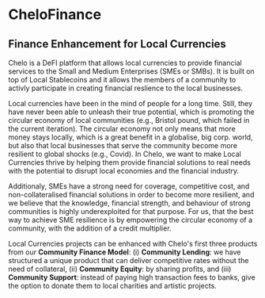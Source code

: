 # CheloFinance
## Finance Enhancement for Local Currencies

Chelo is a DeFI platform that allows local currencies to provide financial services to the Small and Medium Enterprises (SMEs or SMBs). It is built on top of Local Stablecoins and it allows the members of a community to activly participate in creating financial reslience to the local businesses.

Local currencies have been in the mind of people for a long time. Still, they have never been able to unleash their true potential, which is promoting the circular economy of local communities (e.g., Bristol pound, which failed in the current iteration). The circular economy not only means that more money stays locally, which is a great benefit in a globalise, big corp. world, but also that local businesses that serve the community become more resilient to global shocks (e.g., Covid). In Chelo, we want to make Local Currencies thrive by helping them provide financial solutions to real needs with the potential to disrupt local economies and the financial industry.

Additionaly, SMEs have a strong need for coverage, competitive cost, and non-collateralised financial solutions in order to become more resilient, and we believe that the knowledge, financial strength, and behaviour of strong communities is highly underexploited for that purpose. For us, that the best way to achieve SME resilience is by empowering the circular economy of a community, with the addition of a credit multiplier.

Local Currencies projects can be enhanced with Chelo's first three products from our **Community Finance Model**: (i) **Community Lending**: we have structured a unique product that can deliver competitive rates without the need of collateral, (ii) **Community Equity**: by sharing profits, and (iii) **Community Support**: instead of paying high transaction fees to banks, give the option to donate them to local charities and artistic projects.
